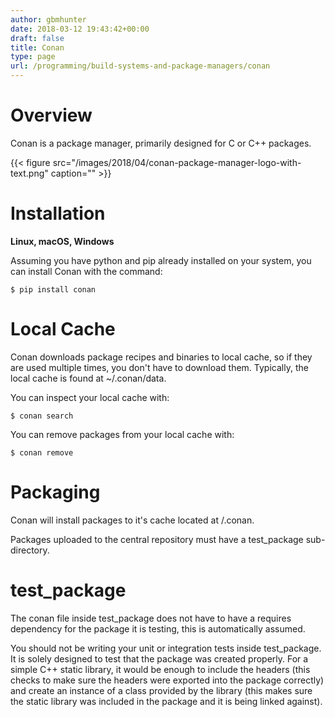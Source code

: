 ```yaml
---
author: gbmhunter
date: 2018-03-12 19:43:42+00:00
draft: false
title: Conan
type: page
url: /programming/build-systems-and-package-managers/conan
---
```


# Overview




Conan is a package manager, primarily designed for C or C++ packages.




{{< figure src="/images/2018/04/conan-package-manager-logo-with-text.png" caption=""  >}}




# Installation




**Linux, macOS, Windows**




Assuming you have python and pip already installed on your system, you can install Conan with the command:



    
    $ pip install conan




# Local Cache




Conan downloads package recipes and binaries to local cache, so if they are used multiple times, you don't have to download them. Typically, the local cache is found at ~/.conan/data.




You can inspect your local cache with:



    
    $ conan search




You can remove packages from your local cache with:



    
    $ conan remove







# Packaging




Conan will install packages to it's cache located at <user home directory>/.conan.




Packages uploaded to the central repository must have a test_package sub-directory.




# test_package




The conan file inside test_package does not have to have a requires dependency for the package it is testing, this is automatically assumed.




You should not be writing your unit or integration tests inside test_package. It is solely designed to test that the package was created properly. For a simple C++ static library, it would be enough to include the headers (this checks to make sure the headers were exported into the package correctly) and create an instance of a class provided by the library (this makes sure the static library was included in the package and it is being linked against).
